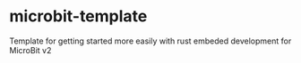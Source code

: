 # microbit-template
Template for getting started more easily with rust embeded development for MicroBit v2
